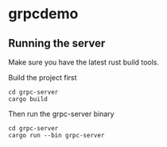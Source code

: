 # grpcdemo

## Running the server

Make sure you have the latest rust build tools.

Build the project first

```
cd grpc-server
cargo build
```

Then run the grpc-server binary

```
cd grpc-server
cargo run --bin grpc-server
``` 